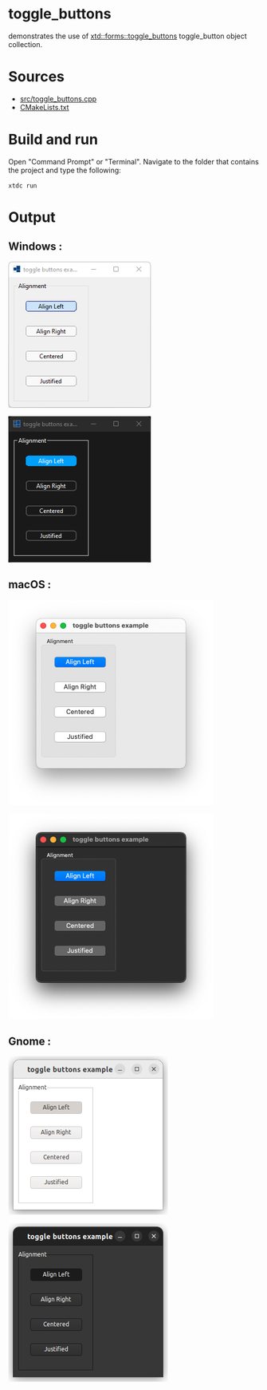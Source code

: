 # toggle_buttons

demonstrates the use of [xtd::forms::toggle_buttons](https://gammasoft71.github.io/xtd/reference_guides/latest/classxtd_1_1forms_1_1toggle__buttons.html) toggle_button object collection.

# Sources

* [src/toggle_buttons.cpp](src/toggle_buttons.cpp)
* [CMakeLists.txt](CMakeLists.txt)

# Build and run

Open "Command Prompt" or "Terminal". Navigate to the folder that contains the project and type the following:

```shell
xtdc run
```

# Output

## Windows :

![Screenshot](../../../../docs/pictures/examples/toggle_buttons_w.png)

![Screenshot](../../../../docs/pictures/examples/toggle_buttons_wd.png)

## macOS :

![Screenshot](../../../../docs/pictures/examples/toggle_buttons_m.png)

![Screenshot](../../../../docs/pictures/examples/toggle_buttons_md.png)

## Gnome :

![Screenshot](../../../../docs/pictures/examples/toggle_buttons_g.png)

![Screenshot](../../../../docs/pictures/examples/toggle_buttons_gd.png)
